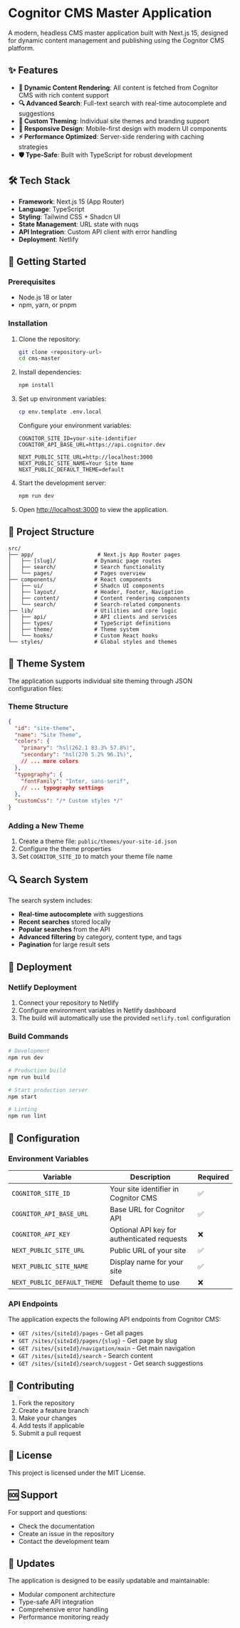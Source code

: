 # Cognitor CMS Master Application

A modern, headless CMS master application built with Next.js 15, designed for dynamic content management and publishing using the Cognitor CMS platform.

## ✨ Features

- **🎨 Dynamic Content Rendering**: All content is fetched from Cognitor CMS with rich content support
- **🔍 Advanced Search**: Full-text search with real-time autocomplete and suggestions
- **🎨 Custom Theming**: Individual site themes and branding support
- **📱 Responsive Design**: Mobile-first design with modern UI components
- **⚡ Performance Optimized**: Server-side rendering with caching strategies
- **🛡️ Type-Safe**: Built with TypeScript for robust development

## 🛠️ Tech Stack

- **Framework**: Next.js 15 (App Router)
- **Language**: TypeScript
- **Styling**: Tailwind CSS + Shadcn UI
- **State Management**: URL state with nuqs
- **API Integration**: Custom API client with error handling
- **Deployment**: Netlify

## 🚀 Getting Started

### Prerequisites

- Node.js 18 or later
- npm, yarn, or pnpm

### Installation

1. Clone the repository:
   ```bash
   git clone <repository-url>
   cd cms-master
   ```

2. Install dependencies:
   ```bash
   npm install
   ```

3. Set up environment variables:
   ```bash
   cp env.template .env.local
   ```
   
   Configure your environment variables:
   ```env
   COGNITOR_SITE_ID=your-site-identifier
   COGNITOR_API_BASE_URL=https://api.cognitor.dev

   NEXT_PUBLIC_SITE_URL=http://localhost:3000
   NEXT_PUBLIC_SITE_NAME=Your Site Name
   NEXT_PUBLIC_DEFAULT_THEME=default
   ```

4. Start the development server:
   ```bash
   npm run dev
   ```

5. Open [http://localhost:3000](http://localhost:3000) to view the application.

## 📁 Project Structure

```
src/
├── app/                    # Next.js App Router pages
│   ├── [slug]/            # Dynamic page routes
│   ├── search/            # Search functionality
│   └── pages/             # Pages overview
├── components/            # React components
│   ├── ui/                # Shadcn UI components
│   ├── layout/            # Header, Footer, Navigation
│   ├── content/           # Content rendering components
│   └── search/            # Search-related components
├── lib/                   # Utilities and core logic
│   ├── api/               # API clients and services
│   ├── types/             # TypeScript definitions
│   ├── theme/             # Theme system
│   └── hooks/             # Custom React hooks
└── styles/                # Global styles and themes
```

## 🎨 Theme System

The application supports individual site theming through JSON configuration files:

### Theme Structure
```json
{
  "id": "site-theme",
  "name": "Site Theme",
  "colors": {
    "primary": "hsl(262.1 83.3% 57.8%)",
    "secondary": "hsl(270 5.2% 96.1%)",
    // ... more colors
  },
  "typography": {
    "fontFamily": "Inter, sans-serif",
    // ... typography settings
  },
  "customCss": "/* Custom styles */"
}
```

### Adding a New Theme

1. Create a theme file: `public/themes/your-site-id.json`
2. Configure the theme properties
3. Set `COGNITOR_SITE_ID` to match your theme file name

## 🔍 Search System

The search system includes:

- **Real-time autocomplete** with suggestions
- **Recent searches** stored locally
- **Popular searches** from the API
- **Advanced filtering** by category, content type, and tags
- **Pagination** for large result sets

## 🚀 Deployment

### Netlify Deployment

1. Connect your repository to Netlify
2. Configure environment variables in Netlify dashboard
3. The build will automatically use the provided `netlify.toml` configuration

### Build Commands

```bash
# Development
npm run dev

# Production build
npm run build

# Start production server
npm start

# Linting
npm run lint
```

## 🔧 Configuration

### Environment Variables

| Variable | Description | Required |
|----------|-------------|----------|
| `COGNITOR_SITE_ID` | Your site identifier in Cognitor CMS | ✅ |
| `COGNITOR_API_BASE_URL` | Base URL for Cognitor API | ✅ |
| `COGNITOR_API_KEY` | Optional API key for authenticated requests | ❌ |
| `NEXT_PUBLIC_SITE_URL` | Public URL of your site | ✅ |
| `NEXT_PUBLIC_SITE_NAME` | Display name for your site | ✅ |
| `NEXT_PUBLIC_DEFAULT_THEME` | Default theme to use | ❌ |

### API Endpoints

The application expects the following API endpoints from Cognitor CMS:

- `GET /sites/{siteId}/pages` - Get all pages
- `GET /sites/{siteId}/pages/{slug}` - Get page by slug
- `GET /sites/{siteId}/navigation/main` - Get main navigation
- `GET /sites/{siteId}/search` - Search content
- `GET /sites/{siteId}/search/suggest` - Get search suggestions

## 🤝 Contributing

1. Fork the repository
2. Create a feature branch
3. Make your changes
4. Add tests if applicable
5. Submit a pull request

## 📄 License

This project is licensed under the MIT License.

## 🆘 Support

For support and questions:

- Check the documentation
- Create an issue in the repository
- Contact the development team

## 🔄 Updates

The application is designed to be easily updatable and maintainable:

- Modular component architecture
- Type-safe API integration
- Comprehensive error handling
- Performance monitoring ready